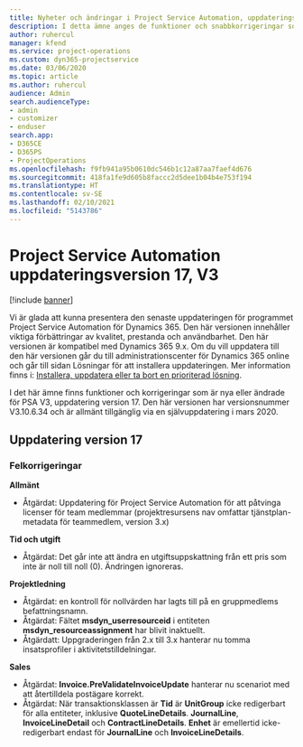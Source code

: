 ```yaml
---
title: Nyheter och ändringar i Project Service Automation, uppdateringsversion 17, version 3
description: I detta ämne anges de funktioner och snabbkorrigeringar som finns tillgängliga i Project Service Automation, uppdateringsversion 17, version 3.
author: ruhercul
manager: kfend
ms.service: project-operations
ms.custom: dyn365-projectservice
ms.date: 03/06/2020
ms.topic: article
ms.author: ruhercul
audience: Admin
search.audienceType:
- admin
- customizer
- enduser
search.app:
- D365CE
- D365PS
- ProjectOperations
ms.openlocfilehash: f9fb941a95b0610dc546b1c12a87aa7faef4d676
ms.sourcegitcommit: 418fa1fe9d605b8faccc2d5dee1b04b4e753f194
ms.translationtype: HT
ms.contentlocale: sv-SE
ms.lasthandoff: 02/10/2021
ms.locfileid: "5143786"
---
```

# <a name="project-service-automation-update-release-17-v3"></a>Project Service Automation uppdateringsversion 17, V3

[!include [banner](../includes/psa-now-project-operations.md)]

Vi är glada att kunna presentera den senaste uppdateringen för programmet Project Service Automation för Dynamics 365. Den här versionen innehåller viktiga förbättringar av kvalitet, prestanda och användbarhet.  Den här versionen är kompatibel med Dynamics 365 9.x. Om du vill uppdatera till den här versionen går du till administrationscenter för Dynamics 365 online och går till sidan Lösningar för att installera uppdateringen. Mer information finns i: [Installera, uppdatera eller ta bort en prioriterad lösning](https://docs.microsoft.com/power-platform/admin/install-remove-preferred-solution).

I det här ämne finns funktioner och korrigeringar som är nya eller ändrade för PSA V3, uppdatering version 17. Den här versionen har versionsnummer V3.10.6.34 och är allmänt tillgänglig via en självuppdatering i mars 2020.


## <a name="update-release-17"></a>Uppdatering version 17

### <a name="bug-fixes"></a>Felkorrigeringar

**Allmänt**

- Åtgärdat: Uppdatering för Project Service Automation för att påtvinga licenser för team medlemmar (projektresursens nav omfattar tjänstplan-metadata för teammedlem, version 3.x)
 
**Tid och utgift**

- Åtgärdat: Det går inte att ändra en utgiftsuppskattning från ett pris som inte är noll till noll (0). Ändringen ignoreras.

**Projektledning**

- Åtgärdat: en kontroll för nollvärden har lagts till på en gruppmedlems befattningsnamn.
- Åtgärdat: Fältet **msdyn_userresourceid** i entiteten **msdyn_resourceassignment** har blivit inaktuellt.
- Åtgärdatt: Uppgraderingen från 2.x till 3.x hanterar nu tomma insatsprofiler i aktivitetstilldelningar.

**Sales**

- Åtgärdat: **Invoice.PreValidateInvoiceUpdate** hanterar nu scenariot med att återtilldela postägare korrekt.
- Åtgärdat: När transaktionsklassen är **Tid** är **UnitGroup** icke redigerbart för alla entiteter, inklusive **QuoteLineDetails**. **JournalLine**, **InvoiceLineDetail** och **ContractLineDetails**. **Enhet** är emellertid icke-redigerbart endast för **JournalLine** och **InvoiceLineDetails**.


